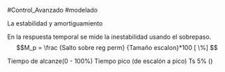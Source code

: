 #Control_Avanzado #modelado
  
   La estabilidad y amortiguamiento


 En la respuesta temporal se mide la inestabilidad usando el sobrepaso.
 $$M_p = \frac {Salto sobre reg perm} {Tamaño escalon}*100 [ \%] $$

Tiempo de alcanze(0 - 100%)
 Tiempo pico (de escalón a pico)
 Ts 5% ()